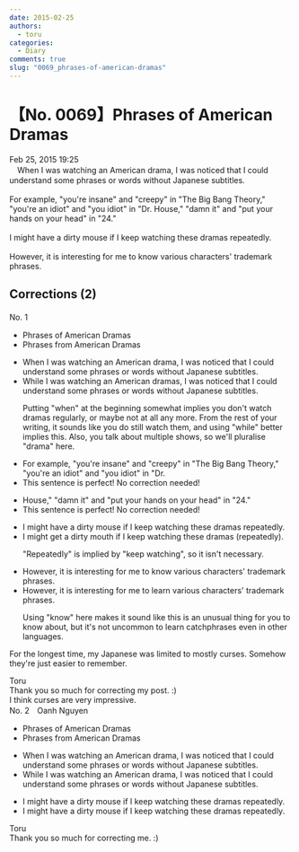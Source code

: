 ```yaml
---
date: 2015-02-25
authors:
  - toru
categories:
  - Diary
comments: true
slug: "0069_phrases-of-american-dramas"
---
```


# 【No. 0069】Phrases of American Dramas
<div class="date">Feb 25, 2015 19:25</div>
<div id="post"><div id="body_show_ori">
　When I was watching an American drama, I was noticed that I could understand some phrases or words without Japanese subtitles. <br/><br/>For example, "you're insane" and "creepy" in "The Big Bang Theory," "you're an idiot" and "you idiot" in "Dr. House," "damn it" and "put your hands on your head" in "24."<br/><br/>I might have a dirty mouse if I keep watching these dramas repeatedly.<br/><br/>However, it is interesting for me to know various characters' trademark phrases.
</div></div>

<!-- more -->


## Corrections (2)
<div id="block"><div class="first_name"> No. 1　<span class="just_name"></span></div><div id="block2">
<ul class="correction_field">
<li class="incorrect">Phrases of American Dramas</li>
<li class="corrected correct">
Phrases <span class="f_blue">from</span> American Dramas
</li>
</ul>
<ul class="correction_field">
<li class="incorrect">When I was watching an American drama, I was noticed that I could understand some phrases or words without Japanese subtitles.</li>
<li class="corrected correct">
<span class="f_blue">While </span>I was watching <span class="sline">an</span> American <span class="f_blue">dramas</span>, I <span class="f_red"><span class="sline">was</span></span> noticed that I could understand some phrases or words without Japanese subtitles.
<p class="correction_comment">Putting "when" at the beginning somewhat implies you don't watch dramas regularly, or maybe not at all any more. From the rest of your writing, it sounds like you do still watch them, and using "while" better implies this. Also, you talk about multiple shows, so we'll pluralise "drama" here.</p>
</li>
</ul>
<ul class="correction_field">
<li class="incorrect">For example, "you're insane" and "creepy" in "The Big Bang Theory," "you're an idiot" and "you idiot" in "Dr.</li>
<li class="corrected perfect">This sentence is perfect! No correction needed!</li>
</ul>
<ul class="correction_field">
<li class="incorrect">House," "damn it" and "put your hands on your head" in "24."</li>
<li class="corrected perfect">This sentence is perfect! No correction needed!</li>
</ul>
<ul class="correction_field">
<li class="incorrect">I might have a dirty mouse if I keep watching these dramas repeatedly.</li>
<li class="corrected correct">
I might <span class="f_blue">get</span> a dirty <span class="f_blue">mouth</span> if I keep watching these dramas (repeatedly).
<p class="correction_comment">"Repeatedly" is implied by "keep watching", so it isn't necessary.</p>
</li>
</ul>
<ul class="correction_field">
<li class="incorrect">However, it is interesting for me to know various characters' trademark phrases.</li>
<li class="corrected correct">
However, it is interesting for me to <span class="f_blue">learn</span> various characters' trademark phrases.
<p class="correction_comment">Using "know" here makes it sound like this is an unusual thing for you to know about, but it's not uncommon to learn catchphrases even in other languages.</p>
</li>
</ul>
<p class="comment_small">
 For the longest time, my Japanese was limited to mostly curses. Somehow they're just easier to remember.
</p>

</div><div class="name"><span class="just_name">Toru</span><br>
Thank you so much for correcting my post. :)<br/>I think curses are very impressive.
</div>
</div>
<div id="block"><div class="first_name"> No. 2　<span class="just_name">Oanh Nguyen</span></div><div id="block2">
<ul class="correction_field">
<li class="incorrect">Phrases of American Dramas</li>
<li class="corrected correct">
Phrases <span class="f_red">from</span> American Dramas
</li>
</ul>
<ul class="correction_field">
<li class="incorrect">When I was watching an American drama, I was noticed that I could understand some phrases or words without Japanese subtitles.</li>
<li class="corrected correct">
<span class="f_red">While</span> I was watching an American drama, I <span class="sline">was</span> noticed that I could understand some phrases or words without Japanese subtitles.
</li>
</ul>
<ul class="correction_field">
<li class="incorrect">I might have a dirty mouse if I keep watching these dramas repeatedly.</li>
<li class="corrected correct">
I might have a dirty mouse if I keep watching these dramas <span class="sline">repeatedly</span>.
</li>
</ul>
</div><div class="name"><span class="just_name">Toru</span><br>
Thank you so much for correcting me. :)
</div>
</div>
